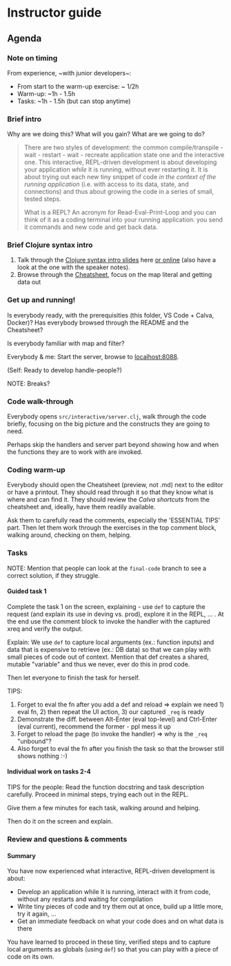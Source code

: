 Instructor guide
================

Agenda
------

### Note on timing

From experience, ~with junior developers~:

* From start to the warm-up exercise: ~ 1/2h
* Warm-up: ~1h - 1.5h
* Tasks:  ~1h - 1.5h (but can stop anytime)

### Brief intro

Why are we doing this? What will you gain? What are we going to do?

> There are two styles of development: the common compile/transpile - wait - restart - wait - recreate application state one and the interactive one. This interactive, REPL-driven development is about developing your application _while_ it is running,
without ever restarting it. It is about trying out each new tiny snippet of code _in the context of the running application_ (i.e. with access to its data, state, and connections) and thus about growing the code in a series of small, tested steps.
>
> What is a REPL? An acronym for Read-Eval-Print-Loop and you can think of it as a coding terminal into your running application: you send it commands and new code and get back data.

### Brief Clojure syntax intro

1. Talk through the [Clojure syntax intro slides](doc/Clojure%20syntax%20intro%20slides.pdf) here [or online](https://docs.google.com/presentation/d/1_toJRBJeBrOO6sDtjxSNoq8A3EVE3VxdqXXcOKp1-kM/edit?usp=sharing) (also have a look at the one with the speaker notes).
2. Browse through the [Cheatsheet](Cheatsheet.md), focus on the map literal and getting data out

### Get up and running!

Is everybody ready, with the prerequisities (this folder, VS Code + Calva, Docker)?
Has everybody browsed through the README and the Cheatsheet?

Is everybody familiar with map and filter?

Everybody & me: Start the server, browse to [localhost:8088](http://localhost:8088/).

(Self: Ready to develop handle-people?)

NOTE: Breaks?

### Code walk-through

Everybody opens `src/interactive/server.clj`, walk through the code briefly, focusing on the big picture and the constructs they are going to need.

Perhaps skip the handlers and server part beyond showing how and when the functions they are to work with are invoked.

### Coding warm-up

Everybody should open the Cheatsheet (preview, not .md) next to the editor or have a printout.
They should read through it so that they know what is where and can find it.
They should review the _Calva shortcuts_ from the cheatsheet and, ideally, have them readily available.

Ask them to carefully read the comments, especially the 'ESSENTIAL TIPS' part.
Then let them work through the exercises in the top comment block, walking around, checking on them, helping.

### Tasks

NOTE: Mention that people can look at the `final-code` branch to see a correct solution, if they struggle.

#### Guided task 1

Complete the task 1 on the screen, explaining - use `def` to capture the request (and explain its use in deving vs. prod), explore it in the REPL, ... . At the end use the comment block to invoke the handler with the captured xreq and verify the output.

Explain: We use `def` to capture local arguments (ex.: function inputs) and data that is expensive
to retrieve (ex.: DB data) so that we can play with small pieces of code out of context. Mention that def creates a shared, mutable "variable" and thus we never, ever do this in prod code.

Then let everyone to finish the task for herself.

TIPS: 

1. Forget to eval the fn after you add a def and reload => explain we need 1) eval fn, 2) then repeat the UI action, 3) our captured `_req` is ready
2. Demonstrate the diff. between Alt-Enter (eval top-level) and Ctrl-Enter (eval current), recommend the former - ppl mess it up
3. Forget to reload the page (to invoke the handler) => why is the `_req` "unbound"?
4. Also forget to eval the fn after you finish the task so that the browser still shows nothing :-)

#### Individual work on tasks 2-4

TIPS for the people: Read the function docstring and task description carefully. Proceed in minimal steps, trying each out in the REPL.

Give them a few minutes for each task, walking around and helping.

Then do it on the screen and explain.

### Review and questions & comments

#### Summary

You have now experienced what interactive, REPL-driven development is about:

* Develop an application while it is running, interact with it from code, without any restarts and waiting for compilation 
* Write tiny pieces of code and try them out at once, build up a little more, try it again, ...
* Get an immediate feedback on what your code does and on what data is there

You have learned to proceed in these tiny, verified steps and to capture local arguments as globals (using `def`) so that you can play with a piece of code on its own.
